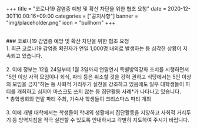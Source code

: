 +++
title = "코로나19 감염증 예방 및 확산 차단을 위한 협조 요청"
date = 2020-12-30T10:00:16+09:00
categories = ["공지사항"]
banner = "img/placeholder.png"
icon = "bullhorn"
+++
<!--more-->

<br>
### 코로나19 감염증 예방 및 확산 차단을 위한 협조 요청

<br>
1. 최근 코로나19 감염증 확진자가 연일 1,000명 내외로 발생하는 등 심각한 상황이 지속되고 있습니다.
 <br>
 <br>
2. 이에 정부는 12월 24일부터 1월 3일까지 연말연시 특별방역강화 조치를 시행하면서 "5인 이상 사적 모임이나 회식, 파티 등은 취소할 것을 강력 권하고 식당에서는 5인 이상의 모임을 금지"하는 등 사회적 거리두기 실천을 강조하고 있음에도 일부 대학생들이 파티를 개최하고 심지어 마스크도 쓰지 않는 등 집단활동 사례*가 나타나고 있습니다.
  <br>  * 총학생회의 연말 파티 주최, 기숙사 학생들이 크리스마스 파티 개최
 <br>
 <br>
3. 이에 개별 대학에서는 학생들이 학내외 생활에서 집단활동을 지양하고 사회적 거리두기 등 방역지침을 적극 실천할 수 있도록 안내하시고 각별히 지도하여 주시기 바랍니다.
<br>
<br>
<br>

